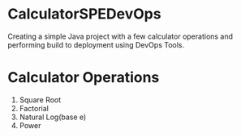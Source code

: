 # CalculatorSPEDevOps
Creating a simple Java project with a few calculator operations and performing build to deployment using DevOps Tools.

# Calculator Operations
1. Square Root
2. Factorial
3. Natural Log(base e)
4. Power
